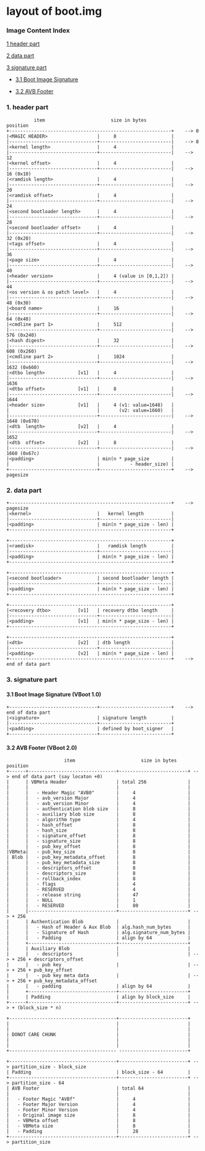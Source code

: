 # layout of boot.img

### Image Content Index

[1 header part](#1-header-part)

[2 data part](#2-data-part)

[3 signature part](#3-signature-part)

 - [3.1 Boot Image Signature](#31-boot-image-signature-vboot-10)

 - [3.2 AVB Footer](#32-avb-footer-vboot-20)

### 1. header part

              item                        size in bytes             position
    +-----------------------------------------------------------+    --> 0
    |<MAGIC HEADER>                  |     8                    |
    |--------------------------------+--------------------------|    --> 8
    |<kernel length>                 |     4                    |
    |--------------------------------+--------------------------|    --> 12
    |<kernel offset>                 |     4                    |
    |--------------------------------+--------------------------|    --> 16 (0x10)
    |<ramdisk length>                |     4                    |
    |--------------------------------+--------------------------|    --> 20
    |<ramdisk offset>                |     4                    |
    |--------------------------------+--------------------------|    --> 24
    |<second bootloader length>      |     4                    |
    |--------------------------------+--------------------------|    --> 28
    |<second bootloader offset>      |     4                    |
    |--------------------------------+--------------------------|    --> 32 (0x20)
    |<tags offset>                   |     4                    |
    |--------------------------------+--------------------------|    --> 36
    |<page size>                     |     4                    |
    |--------------------------------+--------------------------|    --> 40
    |<header version>                |     4 (value in [0,1,2]) |
    |--------------------------------+--------------------------|    --> 44
    |<os version & os patch level>   |     4                    |
    |--------------------------------+--------------------------|    --> 48 (0x30)
    |<board name>                    |     16                   |
    |--------------------------------+--------------------------|    --> 64 (0x40)
    |<cmdline part 1>                |     512                  |
    |--------------------------------+--------------------------|    --> 576 (0x240)
    |<hash digest>                   |     32                   |
    |--------------------------------+--------------------------|    --> 608 (0x260)
    |<cmdline part 2>                |     1024                 |
    |--------------------------------+--------------------------|    --> 1632 (0x660)
    |<dtbo length>            [v1]   |     4                    |
    |--------------------------------+--------------------------|    --> 1636
    |<dtbo offset>            [v1]   |     8                    |
    |--------------------------------+--------------------------|    --> 1644
    |<header size>            [v1]   |     4 (v1: value=1648)   |
    |                                |       (v2: value=1660)   |
    |--------------------------------+--------------------------|    --> 1648 (0x670)
    |<dtb  length>            [v2]   |     4                    |
    |--------------------------------+--------------------------|    --> 1652
    |<dtb  offset>            [v2]   |     8                    |
    |--------------------------------+--------------------------|    --> 1660 (0x67c)
    |<padding>                       | min(n * page_size        |
    |                                |           - header_size) |
    +--------------------------------+--------------------------+    --> pagesize

### 2. data part

    +-----------------------------------------------------------+    --> pagesize
    |<kernel>                        |   kernel length          |
    |--------------------------------+--------------------------|
    |<padding>                       | min(n * page_size - len) |
    +-----------------------------------------------------------+

    +-----------------------------------------------------------+
    |<ramdisk>                       |   ramdisk length         |
    |--------------------------------+--------------------------|
    |<padding>                       | min(n * page_size - len) |
    +-----------------------------------------------------------+

    +-----------------------------------------------------------+
    |<second bootloader>             | second bootloader length |
    |--------------------------------+--------------------------|
    |<padding>                       | min(n * page_size - len) |
    +-----------------------------------------------------------+

    +-----------------------------------------------------------+
    |<recovery dtbo>          [v1]   | recovery dtbo length     |
    |--------------------------------+--------------------------|
    |<padding>                [v1]   | min(n * page_size - len) |
    +-----------------------------------------------------------+

    +-----------------------------------------------------------+
    |<dtb>                    [v2]   | dtb length               |
    |--------------------------------+--------------------------|
    |<padding>                [v2]   | min(n * page_size - len) |
    +-----------------------------------------------------------+    --> end of data part

### 3. signature part

#### 3.1 Boot Image Signature (VBoot 1.0)

    +--------------------------------+--------------------------+    --> end of data part
    |<signature>                     | signature length         |
    |--------------------------------+--------------------------+
    |<padding>                       | defined by boot_signer   |
    +--------------------------------+--------------------------+

#### 3.2 AVB Footer (VBoot 2.0)

                         item                        size in bytes             position
    +------+--------------------------------+-------------------------+ --> end of data part (say locaton +0)
    |      | VBMeta Header                  | total 256               |
    |      |                                |                         |
    |      |   - Header Magic "AVB0"        |     4                   |
    |      |   - avb_version Major          |     4                   |
    |      |   - avb_version Minor          |     4                   |
    |      |   - authentication blob size   |     8                   |
    |      |   - auxiliary blob size        |     8                   |
    |      |   - algorithm type             |     4                   |
    |      |   - hash_offset                |     8                   |
    |      |   - hash_size                  |     8                   |
    |      |   - signature_offset           |     8                   |
    |      |   - signature_size             |     8                   |
    |      |   - pub_key_offset             |     8                   |
    |VBMeta|   - pub_key_size               |     8                   |
    | Blob |   - pub_key_metadata_offset    |     8                   |
    |      |   - pub_key_metadata_size      |     8                   |
    |      |   - descriptors_offset         |     8                   |
    |      |   - descriptors_size           |     8                   |
    |      |   - rollback_index             |     8                   |
    |      |   - flags                      |     4                   |
    |      |   - RESERVED                   |     4                   |
    |      |   - release string             |     47                  |
    |      |   - NULL                       |     1                   |
    |      |   - RESERVED                   |     80                  |
    |      |--------------------------------+-------------------------+ --> + 256
    |      | Authentication Blob            |                         |
    |      |   - Hash of Header & Aux Blob  | alg.hash_num_bytes      |
    |      |   - Signature of Hash          | alg.signature_num_bytes |
    |      |   - Padding                    | align by 64             |
    |      +--------------------------------+-------------------------+
    |      | Auxiliary Blob                 |                         |
    |      |   - descriptors                |                         | --> + 256 + descriptors_offset
    |      |   - pub key                    |                         | --> + 256 + pub_key_offset
    |      |   - pub key meta data          |                         | --> + 256 + pub_key_metadata_offset
    |      |   - padding                    | align by 64             |
    |      +--------------------------------+-------------------------+
    |      | Padding                        | align by block_size     |
    +------+--------------------------------+-------------------------+ --> + (block_size * n)

    +---------------------------------------+-------------------------+
    |                                       |                         |
    |                                       |                         |
    | DONOT CARE CHUNK                      |                         |
    |                                       |                         |
    |                                       |                         |
    +--------------------------------------- -------------------------+

    +---------------------------------------+-------------------------+ --> partition_size - block_size
    | Padding                               | block_size - 64         |
    +---------------------------------------+-------------------------+ --> partition_size - 64
    | AVB Footer                            | total 64                |
    |                                       |                         |
    |   - Footer Magic "AVBf"               |     4                   |
    |   - Footer Major Version              |     4                   |
    |   - Footer Minor Version              |     4                   |
    |   - Original image size               |     8                   |
    |   - VBMeta offset                     |     8                   |
    |   - VBMeta size                       |     8                   |
    |   - Padding                           |     28                  |
    +---------------------------------------+-------------------------+ --> partition_size
